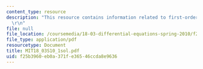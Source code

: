 ```yaml
---
content_type: resource
description: "This resource contains information related to first-order ODE's. \r\n\
  \r\n"
file: null
file_location: /coursemedia/18-03-differential-equations-spring-2010/f25b3960eb0a371fe36546ccda8e9636_MIT18_03S10_1sol.pdf
file_type: application/pdf
resourcetype: Document
title: MIT18_03S10_1sol.pdf
uid: f25b3960-eb0a-371f-e365-46ccda8e9636
---
```

